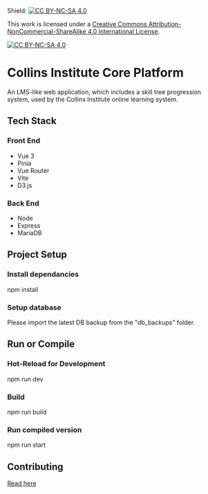 Shield: [![CC BY-NC-SA 4.0][cc-by-nc-sa-shield]][cc-by-nc-sa]

This work is licensed under a
[Creative Commons Attribution-NonCommercial-ShareAlike 4.0 International License][cc-by-nc-sa].

[![CC BY-NC-SA 4.0][cc-by-nc-sa-image]][cc-by-nc-sa]

[cc-by-nc-sa]: http://creativecommons.org/licenses/by-nc-sa/4.0/
[cc-by-nc-sa-image]: https://licensebuttons.net/l/by-nc-sa/4.0/88x31.png
[cc-by-nc-sa-shield]: https://img.shields.io/badge/License-CC%20BY--NC--SA%204.0-lightgrey.svg

# Collins Institute Core Platform

An LMS-like web application, which includes a skill tree progression system, used by the Collins Institute online learning system.

## Tech Stack

### Front End

-   Vue 3
-   Pinia
-   Vue Router
-   Vite
-   D3.js

### Back End

-   Node
-   Express
-   MariaDB

## Project Setup

### Install dependancies

npm install

### Setup database

Please import the latest DB backup from the "db_backups" folder.

## Run or Compile

### Hot-Reload for Development

npm run dev

### Build

npm run build

### Run compiled version

npm run start

## Contributing

[Read here](https://github.com/RussiSunni/SkillTreeAppV3/blob/main/CONTRIBUTING.md)

